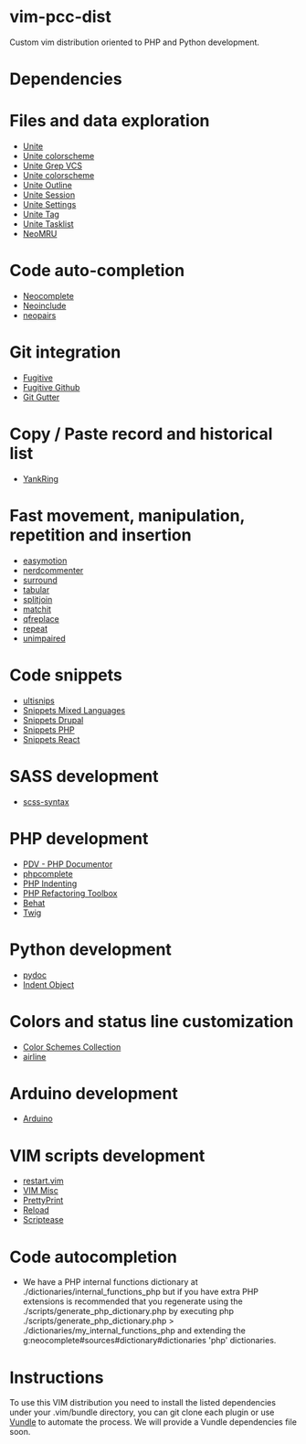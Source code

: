 # vim-pcc-dist
Custom vim distribution oriented to PHP and Python development.

Dependencies
============

# Files and data exploration

* [Unite](https://github.com/Shougo/unite.vim)
* [Unite colorscheme](https://github.com/ujihisa/unite-colorscheme)
* [Unite Grep VCS](https://github.com/lambdalisue/unite-grep-vcs)
* [Unite colorscheme](https://github.com/ujihisa/unite-colorscheme)
* [Unite Outline](https://github.com/Shougo/unite-outline)
* [Unite Session](https://github.com/Shougo/unite-session)
* [Unite Settings](https://github.com/YamasakiKenta/unite-setting.vim)
* [Unite Tag](https://github.com/tsukkee/unite-tag)
* [Unite Tasklist](https://github.com/junkblocker/unite-tasklist)
* [NeoMRU](https://github.com/Shougo/neomru.vim)

# Code auto-completion

* [Neocomplete](https://github.com/Shougo/neocomplete.vim)
* [Neoinclude](https://github.com/Shougo/neoinclude.vim)
* [neopairs](https://github.com/Shougo/neopairs.vim)

# Git integration

* [Fugitive](https://github.com/tpope/vim-fugitive)
* [Fugitive Github](https://github.com/tpope/vim-rhubarb)
* [Git Gutter](https://github.com/airblade/vim-gitgutter)

# Copy / Paste record and historical list

* [YankRing](https://github.com/vim-scripts/YankRing.vim)

# Fast movement, manipulation, repetition and insertion

* [easymotion](https://github.com/easymotion/vim-easymotion)
* [nerdcommenter](https://github.com/scrooloose/nerdcommenter)
* [surround](https://github.com/tpope/vim-surround)
* [tabular](https://github.com/godlygeek/tabular)
* [splitjoin](https://github.com/AndrewRadev/splitjoin.vim)
* [matchit](https://github.com/adelarsq/vim-matchit)
* [qfreplace](https://github.com/thinca/vim-qfreplace)
* [repeat](https://github.com/tpope/vim-repeat)
* [unimpaired](https://github.com/tpope/vim-unimpaired)

# Code snippets

* [ultisnips](https://github.com/SirVer/ultisnips)
* [Snippets Mixed Languages](https://github.com/honza/vim-snippets)
* [Snippets Drupal](https://github.com/dsdeiz/vim-drupal-snippets.git)
* [Snippets PHP](https://github.com/algotech/ultisnips-php)
* [Snippets React](https://github.com/epilande/vim-react-snippets)

# SASS development

* [scss-syntax](https://github.com/cakebaker/scss-syntax.vim)

# PHP development

* [PDV - PHP Documentor](https://github.com/tobyS/pdv)
* [phpcomplete](https://github.com/shawncplus/phpcomplete.vim)
* [PHP Indenting](https://github.com/2072/PHP-Indenting-for-VIm)
* [PHP Refactoring Toolbox](https://github.com/adoy/vim-php-refactoring-toolbox)
* [Behat](https://github.com/veloce/vim-behat)
* [Twig](https://github.com/lumiliet/vim-twig)

# Python development

* [pydoc](https://github.com/fs111/pydoc.vim)
* [Indent Object](https://github.com/michaeljsmith/vim-indent-object)

# Colors and status line customization

* [Color Schemes Collection](https://github.com/citlacom/vim-colors-collection)
* [airline](https://github.com/vim-airline/vim-airline)

# Arduino development

* [Arduino](https://github.com/stevearc/vim-arduino)

# VIM scripts development

* [restart.vim](https://github.com/tyru/restart.vim)
* [VIM Misc](https://github.com/xolox/vim-misc)
* [PrettyPrint](https://github.com/thinca/vim-prettyprint)
* [Reload](https://github.com/xolox/vim-reload)
* [Scriptease](https://github.com/tpope/vim-scriptease)

Code autocompletion
===================

- We have a PHP internal functions dictionary at ./dictionaries/internal_functions_php but if you have extra PHP extensions is recommended that you regenerate using the ./scripts/generate_php_dictionary.php by executing php ./scripts/generate_php_dictionary.php > ./dictionaries/my_internal_functions_php and extending the g:neocomplete#sources#dictionary#dictionaries 'php' dictionaries.

Instructions
============

To use this VIM distribution you need to install the listed dependencies under your .vim/bundle directory, you can git clone each plugin or use [Vundle](https://github.com/VundleVim/Vundle.vim) to automate the process. We will provide a Vundle dependencies file soon.
